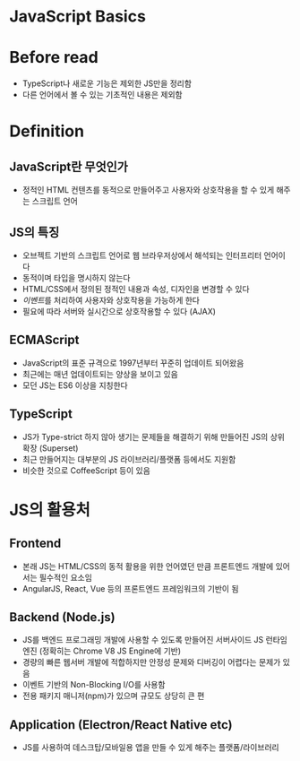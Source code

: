 # JavaScript Basics
# Before read
* TypeScript나 새로운 기능은 제외한 JS만을 정리함
* 다른 언어에서 볼 수 있는 기초적인 내용은 제외함
# Definition
## JavaScript란 무엇인가
* 정적인 HTML 컨텐츠를 동적으로 만들어주고 사용자와 상호작용을 할 수 있게 해주는 스크립트 언어
## JS의 특징
* 오브젝트 기반의 스크립트 언어로 웹 브라우저상에서 해석되는 인터프리터 언어이다
* 동적이며 타입을 명시하지 않는다
* HTML/CSS에서 정의된 정적인 내용과 속성, 디자인을 변경할 수 있다
* *이벤트*를 처리하여 사용자와 상호작용을 가능하게 한다
* 필요에 따라 서버와 실시간으로 상호작용할 수 있다 (AJAX)
## ECMAScript
* JavaScript의 표준 규격으로 1997년부터 꾸준히 업데이트 되어왔음
* 최근에는 매년 업데이트되는 양상을 보이고 있음
* 모던 JS는 ES6 이상을 지칭한다
## TypeScript
* JS가 Type-strict 하지 않아 생기는 문제들을 해결하기 위해 만들어진 JS의 상위 확장 (Superset)
* 최근 만들어지는 대부분의 JS 라이브러리/플랫폼 등에서도 지원함
* 비슷한 것으로 CoffeeScript 등이 있음
# JS의 활용처
## Frontend
* 본래 JS는 HTML/CSS의 동적 활용을 위한 언어였던 만큼 프론트엔드 개발에 있어서는 필수적인 요소임
* AngularJS, React, Vue 등의 프론트엔드 프레임워크의 기반이 됨
## Backend (Node.js)
* JS를 백엔드 프로그래밍 개발에 사용할 수 있도록 만들어진 서버사이드 JS 런타임 엔진 (정확히는 Chrome V8 JS Engine에 기반)
* 경량의 빠른 웹서버 개발에 적합하지만 안정성 문제와 디버깅이 어렵다는 문제가 있음
* 이벤트 기반의 Non-Blocking I/O를 사용함
* 전용 패키지 매니저(npm)가 있으며 규모도 상당히 큰 편
## Application (Electron/React Native etc)
* JS를 사용하여 데스크탑/모바일용 앱을 만들 수 있게 해주는 플랫폼/라이브러리